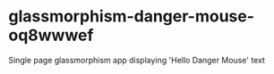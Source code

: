 # glassmorphism-danger-mouse-oq8wwwef
Single page glassmorphism app displaying 'Hello Danger Mouse' text
